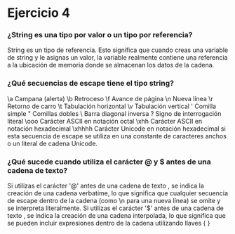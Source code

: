 # Ejercicio 4

### ¿String es una tipo por valor o un tipo por referencia?

String es un tipo de referencia. Esto significa que cuando creas una variable de string y le asignas un valor, la variable realmente contiene una referencia a la ubicación de memoria donde se almacenan los datos de la cadena.

### ¿Qué secuencias de escape tiene el tipo string?

\a	Campana (alerta)
\b	Retroceso
\f	Avance de página
\n	Nueva línea
\r	Retorno de carro
\t	Tabulación horizontal
\v	Tabulación vertical
\'	Comilla simple
\"	Comillas dobles
\\	Barra diagonal inversa
\?	Signo de interrogación literal
\ooo	Carácter ASCII en notación octal
\xhh	Carácter ASCII en notación hexadecimal
\xhhhh	Carácter Unicode en notación hexadecimal si esta secuencia de escape se utiliza en una constante de caracteres anchos o un literal de cadena Unicode.

### ¿Qué sucede cuando utiliza el carácter @ y $ antes de una cadena de texto?

Si utilizas el carácter '@' antes de una cadena de texto , se indica la creación de una cadena verbatime, lo que significa que cualquier secuencia de escape dentro de la cadena (como \n para una nueva línea) se omite y se interpreta literalmente.
Si utilizas el carácter '$' antes de una cadena de texto , se indica la creación de una cadena interpolada, lo que significa que se pueden incluir expresiones dentro de la cadena utilizando llaves { }